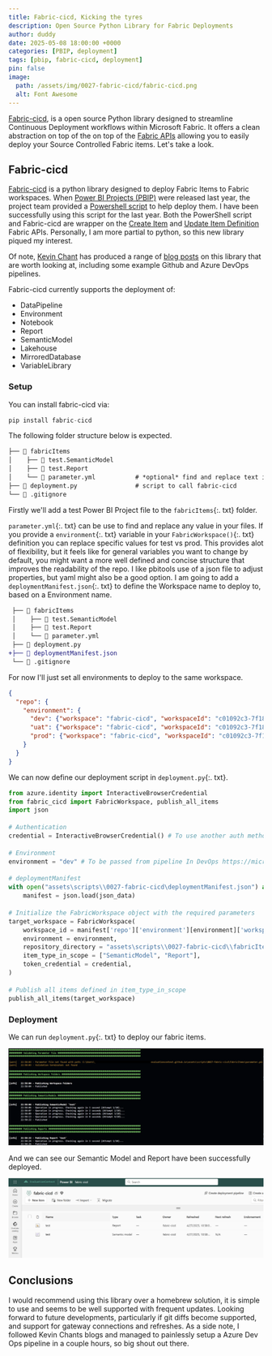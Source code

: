 ```yaml
---
title: Fabric-cicd, Kicking the tyres
description: Open Source Python Library for Fabric Deployments
author: duddy
date: 2025-05-08 18:00:00 +0000
categories: [PBIP, deployment]
tags: [pbip, fabric-cicd, deployment]
pin: false
image:
  path: /assets/img/0027-fabric-cicd/fabric-cicd.png
  alt: Font Awesome
---
```


[Fabric-cicd](https://microsoft.github.io/fabric-cicd/latest/), is a open source Python library designed to streamline Continuous Deployment workflows within Microsoft Fabric. It offers a clean abstraction on top of the on top of the [Fabric APIs](https://learn.microsoft.com/en-us/rest/api/fabric/articles/) allowing you to easily deploy your Source Controlled Fabric items. Let's take a look.

## Fabric-cicd

[Fabric-cicd](https://microsoft.github.io/fabric-cicd/latest/) is a python library designed to deploy Fabric Items to Fabric workspaces. When [Power BI Projects (PBIP)](https://learn.microsoft.com/en-us/power-bi/developer/projects/projects-overview) were released last year, the project team provided a [Powershell script](https://github.com/microsoft/Analysis-Services/tree/master/pbidevmode/fabricps-pbip) to help deploy them. I have been successfully using this script for the last year. Both the PowerShell script and Fabric-cicd are wrapper on the [Create Item](https://learn.microsoft.com/en-us/rest/api/fabric/core/items/create-item?tabs=HTTP) and [Update Item Definition](https://learn.microsoft.com/en-us/rest/api/fabric/core/items/update-item-definition?tabs=HTTP) Fabric APIs. Personally, I am more partial to python, so this new library piqued my interest.

Of note, [Kevin Chant](https://www.linkedin.com/in/kevin-chant/) has produced a range of [blog posts](https://www.kevinrchant.com/2025/02/27/initial-tests-of-fabric-cicd/) on this library that are worth looking at, including some example Github and Azure DevOps pipelines.

Fabric-cicd currently supports the deployment of:
- DataPipeline
- Environment
- Notebook
- Report
- SemanticModel
- Lakehouse
- MirroredDatabase
- VariableLibrary

### Setup

You can install fabric-cicd via:

```python
pip install fabric-cicd
```

The following folder structure below is expected. 

```txt
├── 📁 fabricItems
│    ├── 📁 test.SemanticModel
│    ├── 📁 test.Report
│    └── 📄 parameter.yml           # *optional* find and replace text in files 
├── 📄 deployment.py                # script to call fabric-cicd
└── 📄 .gitignore
```

Firstly we'll add a test Power BI Project file to the `fabricItems`{:. txt} folder.

`parameter.yml`{:. txt} can be use to find and replace any value in your files. If you provide a `environment`{:. txt} variable in your `FabricWorkspace()`{:. txt} definition you can replace specific values for test vs prod. This provides alot of flexibility, but it feels like for general variables you want to change by default, you might want a more well defined and concise structure that improves the readability of the repo. I like pbitools use of a json file to adjust properties, but yaml might also be a good option. I am going to add a `deploymentManifest.json`{:. txt} to define the Workspace name to deploy to, based on a Environment name.

```diff
 ├── 📁 fabricItems
 │    ├── 📁 test.SemanticModel
 │    ├── 📁 test.Report
 │    └── 📄 parameter.yml
 ├── 📄 deployment.py
+├── 📄 deploymentManifest.json
 └── 📄 .gitignore
```

For now I'll just set all environments to deploy to the same workspace.

```json
{
  "repo": {
    "environment": {
      "dev": {"workspace": "fabric-cicd", "workspaceId": "c01092c3-7f18-4488-840b-34b5764ecfcb"},
      "uat": {"workspace": "fabric-cicd", "workspaceId": "c01092c3-7f18-4488-840b-34b5764ecfcb"},
      "prod": {"workspace": "fabric-cicd", "workspaceId": "c01092c3-7f18-4488-840b-34b5764ecfcb"}
    }
  }
}
```

We can now define our deployment script in `deployment.py`{:. txt}.

```python
from azure.identity import InteractiveBrowserCredential
from fabric_cicd import FabricWorkspace, publish_all_items
import json

# Authentication
credential = InteractiveBrowserCredential() # To use another auth method if not testing locally https://microsoft.github.io/fabric-cicd/latest/example/authentication/

# Environment
environment = "dev" # To be passed from pipeline In DevOps https://microsoft.github.io/fabric-cicd/latest/example/deployment_variable/

# deploymentManifest
with open("assets\scripts\\0027-fabric-cicd\deploymentManifest.json") as json_data:
    manifest = json.load(json_data)

# Initialize the FabricWorkspace object with the required parameters
target_workspace = FabricWorkspace(
    workspace_id = manifest['repo']['environment'][environment]['workspaceId'],
    environment = environment,
    repository_directory = "assets\scripts\\0027-fabric-cicd\\fabricItems",
    item_type_in_scope = ["SemanticModel", "Report"],
    token_credential = credential,
)

# Publish all items defined in item_type_in_scope
publish_all_items(target_workspace)
```

### Deployment

We can run `deployment.py`{:. txt} to deploy our fabric items.

![Deployment](/assets/img/0027-fabric-cicd/deployment.png)

And we can see our Semantic Model and Report have been successfully deployed.

![Workspace](/assets/img/0027-fabric-cicd/workspace.png)

## Conclusions

I would recommend using this library over a homebrew solution, it is simple to use and seems to be well supported with frequent updates. Looking forward to future developments, particularly if git diffs become supported, and support for gateway connections and refreshes. As a side note, I followed Kevin Chants blogs and managed to painlessly setup a Azure Dev Ops pipeline in a couple hours, so big shout out there.